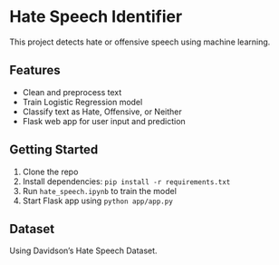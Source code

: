 # Hate Speech Identifier

This project detects hate or offensive speech using machine learning.

## Features
- Clean and preprocess text
- Train Logistic Regression model
- Classify text as Hate, Offensive, or Neither
- Flask web app for user input and prediction

## Getting Started

1. Clone the repo
2. Install dependencies: `pip install -r requirements.txt`
3. Run `hate_speech.ipynb` to train the model
4. Start Flask app using `python app/app.py`

## Dataset
Using Davidson’s Hate Speech Dataset.
